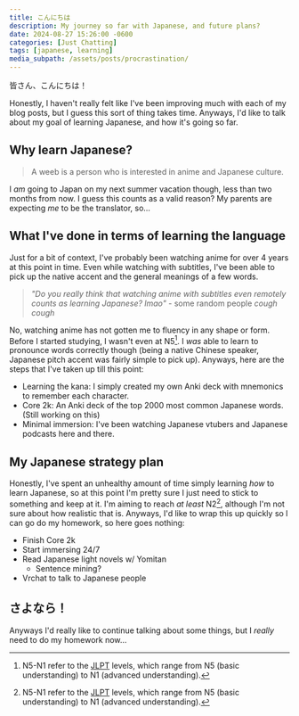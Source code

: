```yaml
---
title: こんにちは
description: My journey so far with Japanese, and future plans?
date: 2024-08-27 15:26:00 -0600
categories: [Just Chatting]
tags: [japanese, learning]
media_subpath: /assets/posts/procrastination/
---
```


皆さん、こんにちは！

Honestly, I haven't really felt like I've been improving much with each of my blog posts, but I guess this sort of thing takes time. Anyways, I'd like to talk about my goal of learning Japanese, and how it's going so far.

## Why learn Japanese?

> A weeb is a person who is interested in anime and Japanese culture.

I *am* going to Japan on my next summer vacation though, less than two months from now. I guess this counts as a valid reason? My parents are expecting *me* to be the translator, so...

## What I've done in terms of learning the language

Just for a bit of context, I've probably been watching anime for over 4 years at this point in time. Even while watching with subtitles, I've been able to pick up the native accent and the general meanings of a few words.

> *"Do you really think that watching anime with subtitles even remotely counts as learning Japanese? lmao"* - some random people *cough cough*

No, watching anime has not gotten me to fluency in any shape or form. Before I started studying, I wasn't even at N5[^1]. I *was* able to learn to pronounce words correctly though (being a native Chinese speaker, Japanese pitch accent was fairly simple to pick up). Anyways, here are the steps that I've taken up till this point:

- Learning the kana: I simply created my own Anki deck with mnemonics to remember each character.
- Core 2k: An Anki deck of the top 2000 most common Japanese words. (Still working on this)
- Minimal immersion: I've been watching Japanese vtubers and Japanese podcasts here and there.

## My Japanese strategy plan

Honestly, I've spent an unhealthy amount of time simply learning *how* to learn Japanese, so at this point I'm pretty sure I just need to stick to something and keep at it. I'm aiming to reach *at least* N2[^1], although I'm not sure about how realistic that is. Anyways, I'd like to wrap this up quickly so I can go do my homework, so here goes nothing:

- Finish Core 2k
- Start immersing 24/7
- Read Japanese light novels w/ Yomitan
    - Sentence mining?
- Vrchat to talk to Japanese people

## さよなら！

Anyways I'd really like to continue talking about some things, but I *really* need to do my homework now...

[^1]: N5-N1 refer to the [JLPT](https://www.jlpt.jp/e/) levels, which range from N5 (basic understanding) to N1 (advanced understanding).